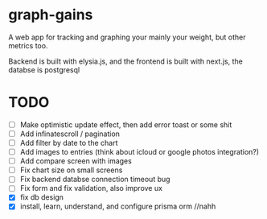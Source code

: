 # graph-gains

A web app for tracking and graphing your mainly your weight, but other metrics too.

Backend is built with elysia.js, and the frontend is built with next.js, the databse is postgresql

# TODO

- [ ] Make optimistic update effect, then add error toast or some shit
- [ ] Add infinatescroll / pagination
- [ ] Add filter by date to the chart
- [ ] Add images to entries (think about icloud or google photos integration?)
- [ ] Add compare screen with images
- [ ] Fix chart size on small screens
- [ ] Fix backend databse connection timeout bug
- [ ] Fix form and fix validation, also improve ux
- [x] fix db design
- [x] install, learn, understand, and configure prisma orm //nahh
